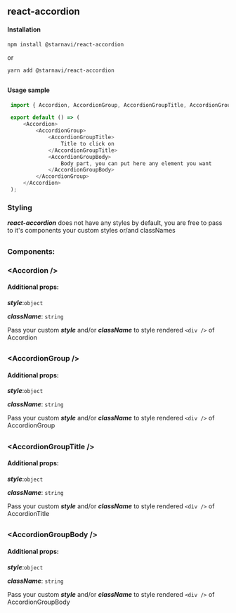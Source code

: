 ## react-accordion

#### Installation

`npm install @starnavi/react-accordion`

or

`yarn add @starnavi/react-accordion`

##

#### Usage sample
   
   
   ```js
    import { Accordion, AccordionGroup, AccordionGroupTitle, AccordionGroupBody } from '@starnavi/react-accordion'

    export default () => (
        <Accordion>
            <AccordionGroup>
                <AccordionGroupTitle>
                    Title to click on
                </AccordionGroupTitle>
                <AccordionGroupBody>
                    Body part, you can put here any element you want
                </AccordionGroupBody>
            </AccordionGroup>
        </Accordion>
    );
```
### Styling

**_react-accordion_** does not have any styles by default, you are free to pass to 
it's components your custom styles or/and classNames 
 
##

### Components:

### **&lt;Accordion /&gt;**

#### Additional props:

**_style_**:`object`

**_className_**: `string`

Pass your custom **_style_** and/or **_className_** to style rendered `<div />` of Accordion

##

### **&lt;AccordionGroup /&gt;**

#### Additional props:

**_style_**:`object`

**_className_**: `string`

Pass your custom **_style_** and/or **_className_** to style rendered `<div />` of AccordionGroup

##

### **&lt;AccordionGroupTitle /&gt;**

#### Additional props:

**_style_**:`object`

**_className_**: `string`

Pass your custom **_style_** and/or **_className_** to style rendered `<div />` of AccordionTitle

##

### **&lt;AccordionGroupBody /&gt;**

#### Additional props:

**_style_**:`object`

**_className_**: `string`

Pass your custom **_style_** and/or **_className_** to style rendered `<div />` of AccordionGroupBody

    
    



